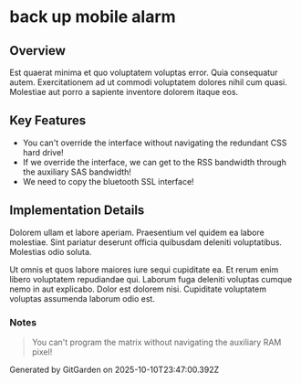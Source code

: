 # back up mobile alarm

## Overview
Est quaerat minima et quo voluptatem voluptas error. Quia consequatur autem. Exercitationem ad ut commodi voluptatem dolores nihil cum quasi. Molestiae aut porro a sapiente inventore dolorem itaque eos.

## Key Features
- You can't override the interface without navigating the redundant CSS hard drive!
- If we override the interface, we can get to the RSS bandwidth through the auxiliary SAS bandwidth!
- We need to copy the bluetooth SSL interface!

## Implementation Details
Dolorem ullam et labore aperiam. Praesentium vel quidem ea labore molestiae. Sint pariatur deserunt officia quibusdam deleniti voluptatibus. Molestias odio soluta.
 Ut omnis et quos labore maiores iure sequi cupiditate ea. Et rerum enim libero voluptatem repudiandae qui. Laborum fuga deleniti voluptas cumque nemo in aut explicabo. Dolor est dolorem nisi. Cupiditate voluptatem voluptas assumenda laborum odio est.

### Notes
> You can't program the matrix without navigating the auxiliary RAM pixel!

Generated by GitGarden on 2025-10-10T23:47:00.392Z